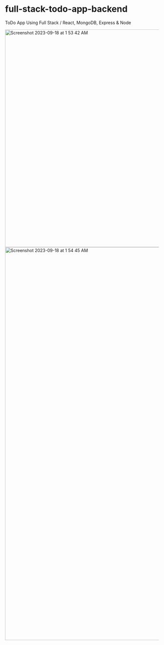 # full-stack-todo-app-backend
 ToDo App Using Full Stack / React, MongoDB, Express &amp; Node



<img width="710" alt="Screenshot 2023-09-18 at 1 53 42 AM" src="https://github.com/Amit-45/full-stack-todo-app-backend/assets/77204104/75a51aec-0c7a-4998-868a-3bdc16344eff">



<img width="1282" alt="Screenshot 2023-09-18 at 1 54 45 AM" src="https://github.com/Amit-45/full-stack-todo-app-backend/assets/77204104/5f4fd65d-6ebc-4d57-be8e-f9ae32f91bee">
